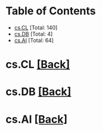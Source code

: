 <div id=toc></div>

# Table of Contents

- [cs.CL](#cs.CL) [Total: 140]
- [cs.DB](#cs.DB) [Total: 4]
- [cs.AI](#cs.AI) [Total: 64]


<div id='cs.CL'></div>

# cs.CL [[Back]](#toc)



<div id='cs.DB'></div>

# cs.DB [[Back]](#toc)



<div id='cs.AI'></div>

# cs.AI [[Back]](#toc)

